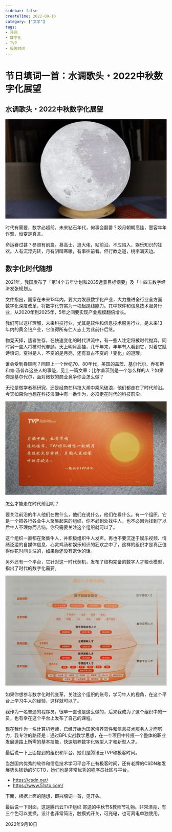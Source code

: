 ```yaml
---
sidebar: false
createTime: 2022-09-10
category: ["文学"]
tags:
- 诗词
- 数字化
- TVP
- 极客时间
---
```


# 节日填词一首：⽔调歌头・2022中秋数字化展望

## ⽔​调歌头・2022中秋数字化展望

![月球灯](assets/640.jpeg)

时代有需要，数字必超前。未来钻石年代，何事会翻番？姣月朝朝高挂，墨客年年作雅，恒变是真言。

命运眷过甚？参照有前篇。慕高士，追大佬，站前沿。不应陷入，娱乐知识的狂欢。人有沉浮兜转，月有阴晴寒暖，有事往前看。但行教之道，桃李满天边。

<!-- more -->

## 数字化时代随想​

2021年，我国发布了「第14个五年计划和2035远景⽬标纲要」及「⼗四五数字经济发张规划」。

⽂件指出，国家在未来13年内，要⼤⼒发展数字化产业，⼤⼒推进全⾏业全⽅⾯数字化深度改⾰，将数字化夯实为⼀项起跑线能⼒。其中软件和信息技术服务⾏业，从2020年到2025年，5年之间要实现产业规模翻倍增长。

我们可以这样理解，未来科技⾏业，尤其是软件和信息技术服务⾏业，是未来13年内的黄⾦钻产业，它值得所有仁⼈志⼠为此前仆后继。

物竞天择，适者⽣存，在快速变化的时代洪流中，有⼀些⼈注定将被时代抛弃，同时另⼀些⼈将被时代眷顾。天上明⽉⾼挂，⼏千年来，年年有⼈看到它，对着它赋诗填词。变得是⼈，不变的是⽉亮，还有亘古不变的「变化」的道理。

谁会受到眷顾呢？回顾上⼀个世纪70、80年代，美国的盖茨、基尔代尔、乔布斯和肯·汤普森这些⼈的事迹，见上⼀篇⽂章：比尔盖茨到是一个怎么样的人？如果你是基尔代尔，面对微软的商业竞争你会怎么做？

⽆论是做学者稿研究，还是经商在科技⼤潮中乘风破浪，他们都⾛在了时代前沿。今天如果你也想在科技浪潮中有⼀番作为，必须⾛在时代的科技前沿。

![图片](assets/640.png)

怎么才能⾛在时代前沿呢？

要关注前沿的⽜⼈他们在做什么，他们在说什么，他们在看什么。有⼀个组织，它是⼀个把各⾏各业⽜⼈聚集起来的组织，你不必到处找⽜⼈，也不必因为找到了以后⽜⼈不理你⽽苦恼，你只需要关注这个组织就可以了。

这个组织⼀直都在聚集⽜⼈，并积极组织⽜⼈发声。再也不要沉迷于娱乐视频、情绪泛滥的⾃媒体信息、⼼灵鸡汤和娱乐知识的狂欢之中了，这样的组织才是真正值得你花时间关注的，如果你还没有退休的话。

另外还有⼀个平台，它针对这⼀时代契机，发布了结构完备的数字⼈才粮仓模型，指出了时代的数字化需要。

![图片](assets/640-20220911075115707.png)

如果你想参与数字化时代变⾰，关注这个组织的账号，学习⽜⼈的视⾓，在这个平台上学习⽜⼈的经验，这样就可以了。

我作为⼀名普通的程序员，很早⼀直也是这么做的，后来我成为了这个组织中的⼀员，也有幸在这个平台上发布了⾃⼰的课程。

现在我作为⼀名计算机⽼师，已经开始为国家培养软件和信息技术服务⼈才⽽努⼒，我专注的路径是：通过BPL实战教学思想，在⼀个项⽬中传授⼀个整体的职业发展道路上所需的基本技能，快速培养数字化转型⼈才和新型⼈才。

最后说⼀下上⾯提到的组织和平台，她们是腾讯云TVP和极客时间。

当然国内优秀的软件和信息技术学习平台不⽌有极客时间，还有⽼牌的CSDN和发展势头猛劲的51CTO，她们也是⾮常优秀的程序员社区与平台。

- https://csdn.net/
- https://www.51cto.com/

下⾯，根据上⾯的随想，即兴填词⼀⾸，见开头。

最后说一下封面，这是腾讯云TVP组织
寄送的中秋节&教师节礼物。非常漂亮，有三个色可以变换。设计也非常简洁，触摸式开关，可充电，也可离电单独使用。

2022年9月10日